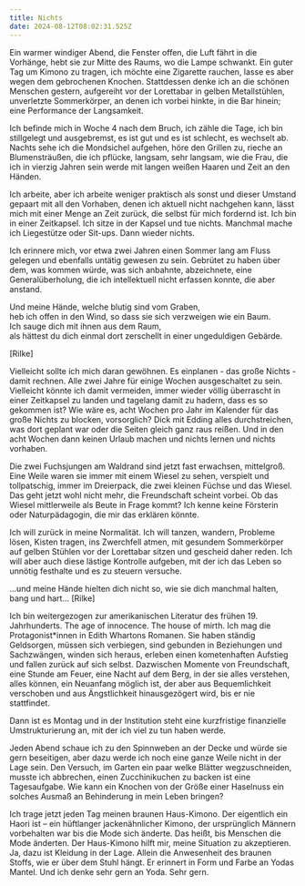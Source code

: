 ```yaml
---
title: Nichts
date: 2024-08-12T08:02:31.525Z
---
```

Ein warmer windiger Abend, die Fenster offen, die Luft fährt in die Vorhänge, hebt sie zur Mitte des Raums, wo die Lampe schwankt. Ein guter Tag um Kimono zu tragen, ich möchte eine Zigarette rauchen, lasse es aber wegen dem gebrochenen Knochen. Stattdessen denke ich an die schönen Menschen gestern, aufgereiht vor der Lorettabar in gelben Metallstühlen, unverletzte Sommerkörper, an denen ich vorbei hinkte, in die Bar hinein; eine Performance der Langsamkeit. 

Ich befinde mich in Woche 4 nach dem Bruch, ich zähle die Tage, ich bin stillgelegt und ausgebremst, es ist gut und es ist schlecht, es wechselt ab. Nachts sehe ich die Mondsichel aufgehen, höre den Grillen zu, rieche an Blumensträußen, die ich pflücke, langsam, sehr langsam, wie die Frau, die ich in vierzig Jahren sein werde mit langen weißen Haaren und Zeit an den Händen. 

Ich arbeite, aber ich arbeite weniger praktisch als sonst und dieser Umstand gepaart mit all den Vorhaben, denen ich aktuell nicht nachgehen kann, lässt mich mit einer Menge an Zeit zurück, die selbst für mich fordernd ist. Ich bin in einer Zeitkapsel. Ich sitze in der Kapsel und tue nichts. Manchmal mache ich Liegestütze oder Sit-ups. Dann wieder nichts. 

Ich erinnere mich, vor etwa zwei Jahren einen Sommer lang am Fluss gelegen und ebenfalls untätig gewesen zu sein. Gebrütet zu haben über dem, was kommen würde, was sich anbahnte, abzeichnete, eine Generalüberholung, die ich intellektuell nicht erfassen konnte, die aber anstand. 

Und meine Hände, welche blutig sind vom Graben, \
heb ich offen in den Wind, so dass sie sich verzweigen wie ein Baum. \
Ich sauge dich mit ihnen aus dem Raum, \
als hättest du dich einmal dort zerschellt in einer ungeduldigen Gebärde.				 

\[Rilke] 

Vielleicht sollte ich mich daran gewöhnen. Es einplanen - das große Nichts - damit rechnen. Alle zwei Jahre für einige Wochen ausgeschaltet zu sein. Vielleicht könnte ich damit vermeiden, immer wieder völlig überrascht in einer Zeitkapsel zu landen und tagelang damit zu hadern, dass es so gekommen ist? Wie wäre es, acht Wochen pro Jahr im Kalender für das große Nichts zu blocken, vorsorglich? Dick mit Edding alles durchstreichen, was dort geplant war oder die Seiten gleich ganz raus reißen. Und in den acht Wochen dann keinen Urlaub machen und nichts lernen und nichts vorhaben. 

Die zwei Fuchsjungen am Waldrand sind jetzt fast erwachsen, mittelgroß. Eine Weile waren sie immer mit einem Wiesel zu sehen, verspielt und tollpatschig, immer im Dreierpack, die zwei kleinen Füchse und das Wiesel. Das geht jetzt wohl nicht mehr, die Freundschaft scheint vorbei. Ob das Wiesel mittlerweile als Beute in Frage kommt? Ich kenne keine Försterin oder Naturpädagogin, die mir das erklären könnte.

Ich will zurück in meine Normalität. Ich will tanzen, wandern, Probleme lösen, Kisten tragen, ins Zwerchfell atmen, mit gesundem Sommerkörper auf gelben Stühlen vor der Lorettabar sitzen und gescheid daher reden. Ich will aber auch diese lästige Kontrolle aufgeben, mit der ich das Leben so unnötig festhalte und es zu steuern versuche. 

...und meine Hände hielten dich nicht so, wie sie dich manchmal halten, bang und hart…
\[Rilke] 

Ich bin weitergezogen zur amerikanischen Literatur des frühen 19. Jahrhunderts. The age of innocence. The house of mirth. Ich mag die Protagonist*innen in Edith Whartons Romanen. Sie haben ständig Geldsorgen, müssen sich verbiegen, sind gebunden in Beziehungen und Sachzwängen, winden sich heraus, erleben einen kometenhaften Aufstieg und fallen zurück auf sich selbst. Dazwischen Momente von Freundschaft, eine Stunde am Feuer, eine Nacht auf dem Berg, in der sie alles verstehen, alles können, ein Neuanfang möglich ist, der aber aus Bequemlichkeit verschoben und aus Ängstlichkeit hinausgezögert wird, bis er nie stattfindet. 

Dann ist es Montag und in der Institution steht eine kurzfristige finanzielle Umstrukturierung an, mit der ich viel zu tun haben werde. 

Jeden Abend schaue ich zu den Spinnweben an der Decke und würde sie gern beseitigen, aber dazu werde ich noch eine ganze Weile nicht in der Lage sein. Den Versuch, im Garten ein paar welke Blätter wegzuschneiden, musste ich abbrechen, einen Zucchinikuchen zu backen ist eine Tagesaufgabe. Wie kann ein Knochen von der Größe einer Haselnuss ein solches Ausmaß an Behinderung in mein Leben bringen?

Ich trage jetzt jeden Tag meinen braunen Haus-Kimono. Der eigentlich ein Haori ist – ein hüftlanger jackenähnlicher Kimono, der ursprünglich Männern vorbehalten war bis die Mode sich änderte. Das heißt, bis Menschen die Mode änderten. Der Haus-Kimono hilft mir, meine Situation zu akzeptieren. Ja, dazu ist Kleidung in der Lage. Allein die Anwesenheit des braunen Stoffs, wie er über dem Stuhl hängt. Er erinnert in Form und Farbe an Yodas Mantel. Und ich denke sehr gern an Yoda. Sehr gern.